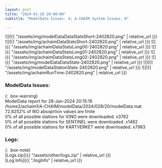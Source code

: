 ```yaml
---
layout: post
title: "2024-01-28 20:00:00"
subtitle: "ModelData Issues: 4; A-CHAIM System Issues: 0"

---
```


![]({{ "/assets/img/modelDataDataStatsShort-2402820.png" | relative_url }})
![]({{ "/assets/img/achaimDataStatsShort-2402820.png" | relative_url }})
![]({{ "/assets/img/achaimDataStatsLong00-2402820.png" | relative_url }})
![]({{ "/assets/img/achaimDataStatsLong01-2402820.png" | relative_url }})
![]({{ "/assets/img/achaimDataStatsLong02-2402820.png" | relative_url }})
![]({{ "/assets/img/modelDataDataStats-2402820.png" | relative_url }})
![]({{ "/assets/img/modelDataStationStats-2402820.png" | relative_url }})
![]({{ "/assets/img/achaimRunTime-2402820.png" | relative_url }})


### ModelData Issues:  
  
{: .box-warning}  
 ModelData report for 28-Jan-2024 20:15:16   
 /home2/achaim1/A-CHAIM/modelData/2024/028/20/modelData.mat   
 72.8252% of RIO absoprtion values are finite   
 0% of all possible stations for IONO were downloaded. x3762   
 0% of all possible stations for SENTINEL were downloaded. x1482   
 0% of all possible stations for KARTVERKET were downloaded. x7983   
  


### Logs:  
  
{: .box-note}  
[Logs.zip]({{ "/assets/other/logs.zip" | relative_url }})  
[Log Info]({{ "/logInfo" | relative_url }})  
